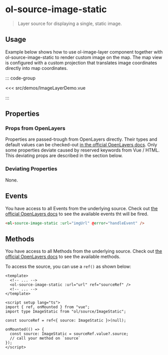 # ol-source-image-static

> Layer source for displaying a single, static image.

<script setup>
import ImageLayerDemo from "@demos/ImageLayerDemo.vue"
</script>

<ClientOnly>
<ImageLayerDemo />
</ClientOnly>

## Usage

Example below shows how to use ol-image-layer component together with ol-source-image-static to render custom image on the map.
The map view is configured with a custom projection that translates image coordinates directly into map coordinates.

::: code-group

<<< src/demos/ImageLayerDemo.vue

:::

## Properties

### Props from OpenLayers

Properties are passed-trough from OpenLayers directly.
Their types and default values can be checked-out [in the official OpenLayers docs](https://openlayers.org/en/latest/apidoc/module-ol_source_ImageStatic-Static.html).
Only some properties deviate caused by reserved keywords from Vue / HTML.
This deviating props are described in the section below.

### Deviating Properties

None.

## Events

You have access to all Events from the underlying source.
Check out [the official OpenLayers docs](https://openlayers.org/en/latest/apidoc/module-ol_source_ImageStatic-Static.html) to see the available events tht will be fired.

```html
<ol-source-image-static :url="imgUrl" @error="handleEvent" />
```

## Methods

You have access to all Methods from the underlying source.
Check out [the official OpenLayers docs](https://openlayers.org/en/latest/apidoc/module-ol_source_ImageStatic-Static.html) to see the available methods.

To access the source, you can use a `ref()` as shown below:

```vue
<template>
  <!-- ... -->
  <ol-source-image-static :url="url" ref="sourceRef" />
  <!-- ... -->
</template>

<script setup lang="ts">
import { ref, onMounted } from "vue";
import type ImageStatic from "ol/source/ImageStatic";

const sourceRef = ref<{ source: ImageStatic }>(null);

onMounted(() => {
  const source: ImageStatic = sourceRef.value?.source;
  // call your method on `source`
});
</script>
```
